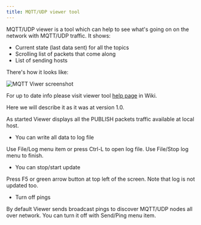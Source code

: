 ```yaml
---
title: MQTT/UDP viewer tool
---
```


MQTT/UDP viewer is a tool which can help to see what's going on on the network with MQTT/UDP traffic. It shows:

* Current state (last data sent) for all the topics
* Scrolling list of packets that come along
* List of sending hosts

There's how it looks like:

![MQTT Viwer screenshot](https://raw.githubusercontent.com/dzavalishin/mqtt_udp/master/dox/TrafficViewerScreen_Dec2018.png)


For up to date info please visit viewer tool [help page](https://github.com/dzavalishin/mqtt_udp/wiki/MQTT-UDP-Viewer-Help) in Wiki.

Here we will describe it as it was at version 1.0.

As started Viewer displays all the PUBLISH packets traffic available at local host.

* You can write all data to log file

Use File/Log menu item or press Ctrl-L to open log file. Use File/Stop log menu to finish.

* You can stop/start update 

Press F5 or green arrow button at top left of the screen. Note that log is not updated too.


* Turn off pings

By default Viewer sends broadcast pings to discover MQTT/UDP nodes all over network.
You can turn it off with Send/Ping menu item.

